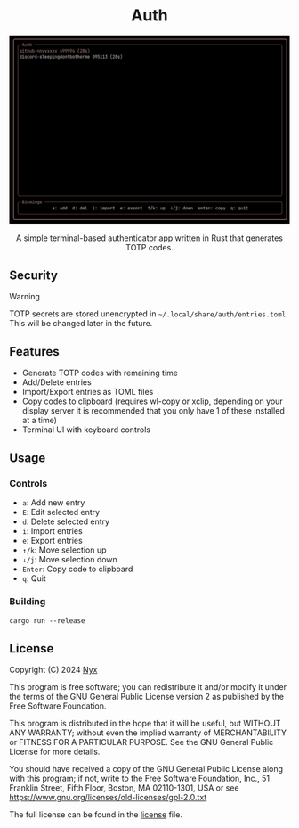 <div align="center">

# Auth

![](.github/auth.png)

A simple terminal-based authenticator app written in Rust that generates TOTP codes.

</div>

## Security

> [!WARNING]
> TOTP secrets are stored unencrypted in `~/.local/share/auth/entries.toml`. This will be changed later in the future.

## Features

- Generate TOTP codes with remaining time
- Add/Delete entries
- Import/Export entries as TOML files
- Copy codes to clipboard (requires wl-copy or xclip, depending on your display server it is recommended that you only have 1 of these installed at a time)
- Terminal UI with keyboard controls

## Usage

### Controls

- `a`: Add new entry
- `E`: Edit selected entry
- `d`: Delete selected entry
- `i`: Import entries
- `e`: Export entries
- `↑/k`: Move selection up
- `↓/j`: Move selection down
- `Enter`: Copy code to clipboard
- `q`: Quit

### Building

```
cargo run --release
```

## License

Copyright (C) 2024 [Nyx](https://github.com/nnyyxxxx)

This program is free software; you can redistribute it and/or modify it under the terms of the GNU General Public License version 2 as published by the Free Software Foundation.

This program is distributed in the hope that it will be useful, but WITHOUT ANY WARRANTY; without even the implied warranty of MERCHANTABILITY or FITNESS FOR A PARTICULAR PURPOSE. See the GNU General Public License for more details.

You should have received a copy of the GNU General Public License along with this program; if not, write to the Free Software Foundation, Inc., 51 Franklin Street, Fifth Floor, Boston, MA 02110-1301, USA or see <https://www.gnu.org/licenses/old-licenses/gpl-2.0.txt>

The full license can be found in the [license](license) file.
